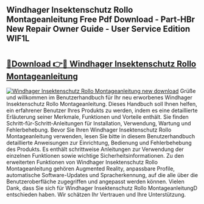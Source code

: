 ## Windhager Insektenschutz Rollo Montageanleitung Free Pdf Download - Part-HBr New Repair Owner Guide - User Service Edition WlF1L

# <h2><a href="http://df8z7g.blite.top/?on=Windhager+Insektenschutz+Rollo+Montageanleitung">🔗Download 👉🔴 Windhager Insektenschutz Rollo Montageanleitung</a></h2>

[![Windhager Insektenschutz Rollo Montageanleitung new download](https://i.imgur.com/lujVjoI.png)](http://df8z7g.blite.top/?on=Windhager+Insektenschutz+Rollo+Montageanleitung)
Grüße und willkommen im Benutzerhandbuch für Ihr neu erworbenes Windhager Insektenschutz Rollo Montageanleitung. Dieses Handbuch soll Ihnen helfen, ein erfahrener Benutzer Ihres Produkts zu werden, indem es eine detaillierte Erläuterung seiner Merkmale, Funktionen und Vorteile enthält. Sie finden Schritt-für-Schritt-Anleitungen für Installation, Verwendung, Wartung und Fehlerbehebung. Bevor Sie Ihren Windhager Insektenschutz Rollo Montageanleitung verwenden, lesen Sie bitte in diesem Benutzerhandbuch detaillierte Anweisungen zur Einrichtung, Bedienung und Fehlerbehebung des Produkts. Es enthält schrittweise Anleitungen zur Verwendung der einzelnen Funktionen sowie wichtige Sicherheitsinformationen. Zu den erweiterten Funktionen von Windhager Insektenschutz Rollo Montageanleitung gehören Augmented Reality, anpassbare Profile, automatische Software-Updates und Spracherkennung, auf die alle über die Benutzeroberfläche zugegriffen und angepasst werden können. Vielen Dank, dass Sie sich für Windhager Insektenschutz Rollo MontageanleitungD entschieden haben. Wir schätzen Ihr Vertrauen und Ihre Unterstützung.
